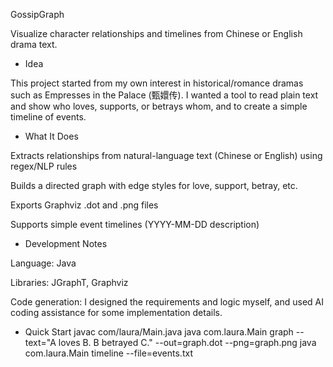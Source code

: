 GossipGraph

Visualize character relationships and timelines from Chinese or English drama text.

* Idea

This project started from my own interest in historical/romance dramas such as Empresses in the Palace (甄嬛传).
I wanted a tool to read plain text and show who loves, supports, or betrays whom, and to create a simple timeline of events.

* What It Does

Extracts relationships from natural-language text (Chinese or English) using regex/NLP rules

Builds a directed graph with edge styles for love, support, betray, etc.

Exports Graphviz .dot and .png files

Supports simple event timelines (YYYY-MM-DD description)

* Development Notes

Language: Java

Libraries: JGraphT, Graphviz

Code generation: I designed the requirements and logic myself, and used AI coding assistance for some implementation details.

* Quick Start
javac com/laura/Main.java
java com.laura.Main graph --text="A loves B. B betrayed C." --out=graph.dot --png=graph.png
java com.laura.Main timeline --file=events.txt

